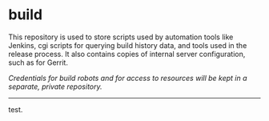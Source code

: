 build
=====

This repository is used to store scripts used by automation tools like Jenkins, cgi
scripts for querying build history data, and tools used in the release process. It
also contains copies of internal server configuration, such as for Gerrit.

_Credentials for build robots and for access to resources will be kept in a separate, private repository._

----

test.

